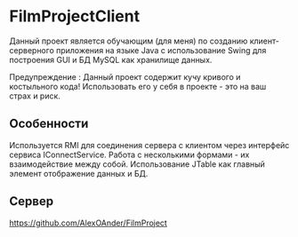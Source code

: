# FilmProjectClient

Данный проект является обучающим (для меня) по созданию клиент-серверного приложения на языке Java с использование Swing для построения GUI и БД MySQL как хранилище данных.

Предупреждение : Данный проект содержит кучу кривого и костыльного кода! Использовать его у себя в проекте - это на ваш страх и риск.

Особенности
--------------------
Используется RMI для соединения сервера с клиентом через интерфейс сервиса IConnectService.
Работа с несколькими формами - их взаимодействие между собой. 
Использование JTable как главный элемент отображение данных и БД.

Сервер
---------------
https://github.com/AlexOAnder/FilmProject
